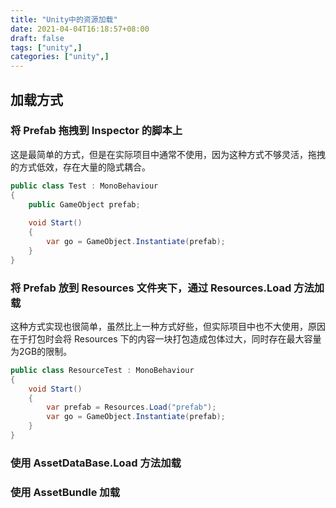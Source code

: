 ```yaml
---
title: "Unity中的资源加载"
date: 2021-04-04T16:18:57+08:00
draft: false
tags: ["unity",]
categories: ["unity",]
---
```


## 加载方式

### 将 Prefab 拖拽到 Inspector 的脚本上

这是最简单的方式，但是在实际项目中通常不使用，因为这种方式不够灵活，拖拽的方式低效，存在大量的隐式耦合。

```c#
public class Test : MonoBehaviour
{
    public GameObject prefab;
    
    void Start()
    {
        var go = GameObject.Instantiate(prefab);
    }
}
```

### 将 Prefab 放到 Resources 文件夹下，通过 Resources.Load 方法加载

这种方式实现也很简单，虽然比上一种方式好些，但实际项目中也不大使用，原因在于打包时会将 Resources 下的内容一块打包造成包体过大，同时存在最大容量为2GB的限制。

```c#
public class ResourceTest : MonoBehaviour
{
    void Start()
    {
        var prefab = Resources.Load("prefab");
        var go = GameObject.Instantiate(prefab);
    }
}
```

### 使用 AssetDataBase.Load 方法加载

### 使用 AssetBundle 加载

